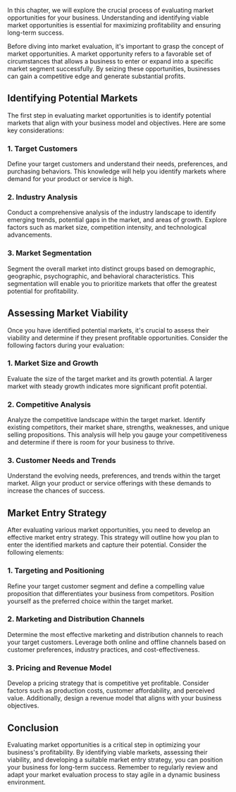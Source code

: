 
In this chapter, we will explore the crucial process of evaluating market opportunities for your business. Understanding and identifying viable market opportunities is essential for maximizing profitability and ensuring long-term success.

Before diving into market evaluation, it's important to grasp the concept of market opportunities. A market opportunity refers to a favorable set of circumstances that allows a business to enter or expand into a specific market segment successfully. By seizing these opportunities, businesses can gain a competitive edge and generate substantial profits.

Identifying Potential Markets
-----------------------------

The first step in evaluating market opportunities is to identify potential markets that align with your business model and objectives. Here are some key considerations:

### 1. Target Customers

Define your target customers and understand their needs, preferences, and purchasing behaviors. This knowledge will help you identify markets where demand for your product or service is high.

### 2. Industry Analysis

Conduct a comprehensive analysis of the industry landscape to identify emerging trends, potential gaps in the market, and areas of growth. Explore factors such as market size, competition intensity, and technological advancements.

### 3. Market Segmentation

Segment the overall market into distinct groups based on demographic, geographic, psychographic, and behavioral characteristics. This segmentation will enable you to prioritize markets that offer the greatest potential for profitability.

Assessing Market Viability
--------------------------

Once you have identified potential markets, it's crucial to assess their viability and determine if they present profitable opportunities. Consider the following factors during your evaluation:

### 1. Market Size and Growth

Evaluate the size of the target market and its growth potential. A larger market with steady growth indicates more significant profit potential.

### 2. Competitive Analysis

Analyze the competitive landscape within the target market. Identify existing competitors, their market share, strengths, weaknesses, and unique selling propositions. This analysis will help you gauge your competitiveness and determine if there is room for your business to thrive.

### 3. Customer Needs and Trends

Understand the evolving needs, preferences, and trends within the target market. Align your product or service offerings with these demands to increase the chances of success.

Market Entry Strategy
---------------------

After evaluating various market opportunities, you need to develop an effective market entry strategy. This strategy will outline how you plan to enter the identified markets and capture their potential. Consider the following elements:

### 1. Targeting and Positioning

Refine your target customer segment and define a compelling value proposition that differentiates your business from competitors. Position yourself as the preferred choice within the target market.

### 2. Marketing and Distribution Channels

Determine the most effective marketing and distribution channels to reach your target customers. Leverage both online and offline channels based on customer preferences, industry practices, and cost-effectiveness.

### 3. Pricing and Revenue Model

Develop a pricing strategy that is competitive yet profitable. Consider factors such as production costs, customer affordability, and perceived value. Additionally, design a revenue model that aligns with your business objectives.

Conclusion
----------

Evaluating market opportunities is a critical step in optimizing your business's profitability. By identifying viable markets, assessing their viability, and developing a suitable market entry strategy, you can position your business for long-term success. Remember to regularly review and adapt your market evaluation process to stay agile in a dynamic business environment.
